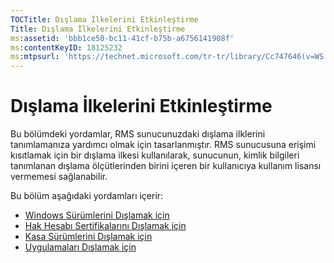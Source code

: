 ```yaml
---
TOCTitle: Dışlama İlkelerini Etkinleştirme
Title: Dışlama İlkelerini Etkinleştirme
ms:assetid: 'bbb1ce50-bc11-41cf-b75b-a6756141908f'
ms:contentKeyID: 18125232
ms:mtpsurl: 'https://technet.microsoft.com/tr-tr/library/Cc747646(v=WS.10)'
---
```


Dışlama İlkelerini Etkinleştirme
================================

Bu bölümdeki yordamlar, RMS sunucunuzdaki dışlama ilklerini tanımlamanıza yardımcı olmak için tasarlanmıştır. RMS sunucusuna erişimi kısıtlamak için bir dışlama ilkesi kullanılarak, sunucunun, kimlik bilgileri tanımlanan dışlama ölçütlerinden birini içeren bir kullanıcıya kullanım lisansı vermemesi sağlanabilir.

Bu bölüm aşağıdaki yordamları içerir:

-   [Windows Sürümlerini Dışlamak için](https://technet.microsoft.com/73cb4953-91a3-4fab-890f-7e52e20acf0c)
-   [Hak Hesabı Sertifikalarını Dışlamak için](https://technet.microsoft.com/e5cd9dec-ac29-437e-8515-dc697ec75edf)
-   [Kasa Sürümlerini Dışlamak için](https://technet.microsoft.com/515e5245-7a0e-414e-ac20-3ae32898179e)
-   [Uygulamaları Dışlamak için](https://technet.microsoft.com/422f2ddd-bcf4-45f1-905a-b8bad30fd7dd)
